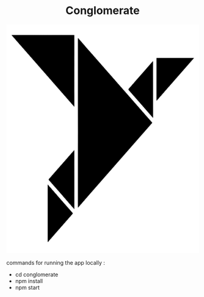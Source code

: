 <h1 align="center">
  Conglomerate
</h1>

<p align="center">
  <img width="600" height="600" src="https://github.com/aditianshu/conglomerate/blob/main/conglomerate/src/logo.png">
</p>


commands for running the app locally : 


- cd conglomerate
- npm install
- npm start




